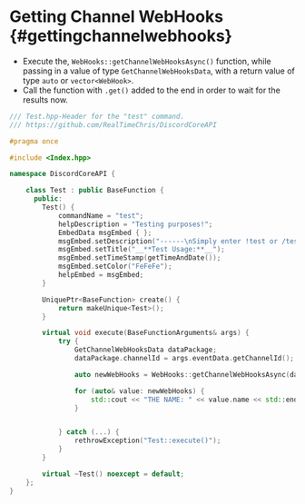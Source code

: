 Getting Channel WebHooks {#gettingchannelwebhooks}
============
- Execute the, `WebHooks::getChannelWebHooksAsync()` function, while passing in a value of type `GetChannelWebHooksData`, with a return value of type `auto` or `vector<WebHook>`.
- Call the function with `.get()` added to the end in order to wait for the results now.

```cpp
/// Test.hpp-Header for the "test" command.
/// https://github.com/RealTimeChris/DiscordCoreAPI

#pragma once

#include <Index.hpp>

namespace DiscordCoreAPI {

	class Test : public BaseFunction {
	  public:
		Test() {
			commandName = "test";
			helpDescription = "Testing purposes!";
			EmbedData msgEmbed { };
			msgEmbed.setDescription("------\nSimply enter !test or /test!\n------");
			msgEmbed.setTitle("__**Test Usage:**__");
			msgEmbed.setTimeStamp(getTimeAndDate());
			msgEmbed.setColor("FeFeFe");
			helpEmbed = msgEmbed;
		}

		UniquePtr<BaseFunction> create() {
			return makeUnique<Test>();
		}

		virtual void execute(BaseFunctionArguments& args) {
			try {
				GetChannelWebHooksData dataPackage;
				dataPackage.channelId = args.eventData.getChannelId();

				auto newWebHooks = WebHooks::getChannelWebHooksAsync(dataPackage).get();

				for (auto& value: newWebHooks) {
					std::cout << "THE NAME: " << value.name << std::endl;
				}


			} catch (...) {
				rethrowException("Test::execute()");
			}
		}

		virtual ~Test() noexcept = default;
	};
}
```
